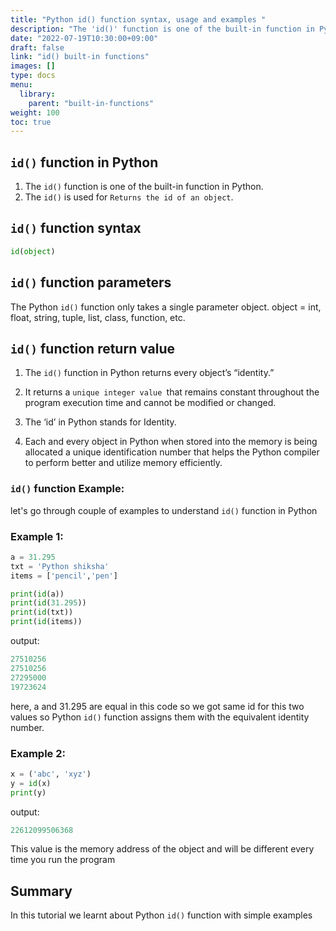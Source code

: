 ```yaml
---
title: "Python id() function syntax, usage and examples "
description: "The 'id()' function is one of the built-in function in Python"
date: "2022-07-19T10:30:00+09:00"
draft: false
link: "id() built-in functions"
images: []
type: docs
menu:
  library:
    parent: "built-in-functions"
weight: 100
toc: true
---
```


## `id()` function in Python

1. The `id()` function is one of the built-in function in Python.
2. The `id()` is used for `Returns the id of an object`.

## `id()` function syntax

```Python
id(object)
```
## `id()` function parameters

The Python `id()` function only takes a single parameter object.
object = int, float, string, tuple, list, class, function, etc.

## `id()` function return value

1. The `id()` function in Python returns every object’s “identity.” 

2. It returns a `unique integer value `that remains constant throughout the program execution time and cannot be modified or changed.

3. The ‘id’ in Python stands for Identity. 

4. Each and every object in Python when stored into the memory is being allocated a unique identification number that helps the Python compiler to perform better and utilize memory efficiently.

### `id()` function Example:

let's go through couple of examples to understand `id()` function in Python

### Example 1:

```Python
a = 31.295
txt = 'Python shiksha'
items = ['pencil','pen']

print(id(a))
print(id(31.295))
print(id(txt))
print(id(items))
```
output:

```Python
27510256
27510256
27295000
19723624
```
here, a and 31.295 are equal in this code so we got same id for this two  values so Python `id()` function assigns them with the equivalent identity number.

### Example 2:

```Python
x = ('abc', 'xyz')
y = id(x)
print(y)
```
output:

```Python
22612099506368
```
This value is the memory address of the object and will be different every time you run the program

## Summary
In this tutorial we learnt about Python `id()` function with simple examples
